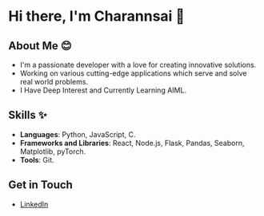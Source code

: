 # Hi there, I'm Charannsai 👋

## About Me 😊
- I'm a passionate developer with a love for creating innovative solutions. 
- Working on various cutting-edge applications which serve and solve real world problems. 
- I Have Deep Interest and Currently Learning AIML.


## Skills ✨
- **Languages**: Python, JavaScript, C.
- **Frameworks and Libraries**: React, Node.js, Flask, Pandas, Seaborn, Matplotlib, pyTorch.
- **Tools**: Git.

## Get in Touch
- [LinkedIn](www.linkedin.com/in/charan-sai-pathuri-177a9a282)
